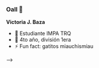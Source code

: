 ### Oall 👋

**Victoria J. Baza**


- 🔭 Estudiante IMPA TRQ 
- 🌱 4to año, división 1era
- ⚡ Fun fact: gatitos miauchismiau

-->
